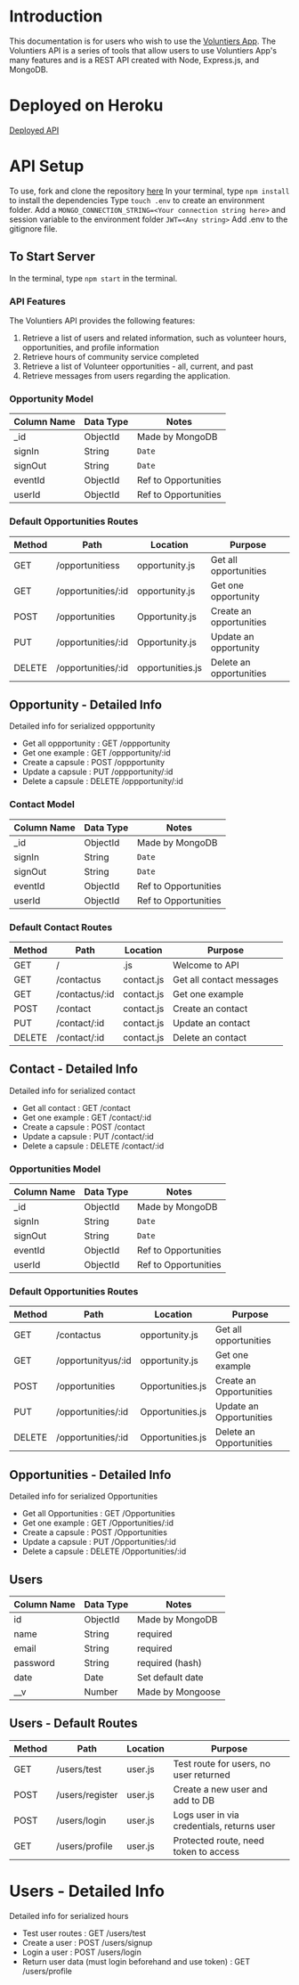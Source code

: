 # Introduction
This documentation is for users who wish to use the [Voluntiers App](https://github.com/AidenValley/VolunTiers). The Voluntiers API is a series of tools that allow users to use Voluntiers App's many features and is a REST API created with Node, Express.js, and MongoDB.

# Deployed on Heroku
[Deployed API](https://voluntiers-server.herokuapp.com/)

# API Setup
To use, fork and clone the repository [here](https://github.com/CatW-M/voluntiers-api)
In your terminal, type `npm install` to install the dependencies
Type ```touch .env``` to create an environment folder.
Add a ```MONGO_CONNECTION_STRING=<Your connection string here>``` and session variable to the environment folder ```JWT=<Any string>```
Add .env to the gitignore file.

## To Start Server
In the terminal, type ```npm start``` in the terminal.

### API Features

The Voluntiers API provides the following features:
1. Retrieve a list of users and related information, such as volunteer hours, opportunities, and profile information
2. Retrieve hours of community service completed
3. Retrieve a list of Volunteer opportunities - all, current, and past
4. Retrieve messages from users regarding the application.

### Opportunity Model

| Column Name | Data Type | Notes |
| --------------- | ------------- | ------------------------------ |
| _id | ObjectId | Made by MongoDB |
| signIn | String | `Date`|
| signOut | String | `Date` |
| eventId | ObjectId | Ref to Opportunities |
| userId | ObjectId | Ref to Opportunities |

### Default Opportunities Routes

| Method | Path | Location | Purpose |
| ------ | ---------------- | -------------- | ------------------- 
| GET | /opportunitiess| opportunity.js | Get all opportunities |
| GET | /opportunities/:id | opportunity.js | Get one opportunity |
| POST | /opportunities | Opportunity.js | Create an opportunities |
| PUT | /opportunities/:id | Opportunity.js | Update an opportunity|
| DELETE | /opportunities/:id | opportunities.js | Delete an opportunities |

## Opportunity - Detailed Info

Detailed info for serialized oppportunity
- Get all oppportunity : GET /oppportunity
- Get one example : GET /oppportunity/:id
- Create a capsule : POST /oppportunity
- Update a capsule : PUT /oppportunity/:id
- Delete a capsule : DELETE /oppportunity/:id

### Contact Model

| Column Name | Data Type | Notes |
| --------------- | ------------- | ------------------------------ |
| _id | ObjectId | Made by MongoDB |
| signIn | String | `Date`|
| signOut | String | `Date` |
| eventId | ObjectId | Ref to Opportunities |
| userId | ObjectId | Ref to Opportunities |

### Default Contact Routes

| Method | Path | Location | Purpose |
| ------ | ---------------- | -------------- | ------------------- |
| GET | / | .js | Welcome to API |
| GET | /contactus| contact.js | Get all contact messages |
| GET | /contactus/:id | contact.js | Get one example |
| POST | /contact | contact.js | Create an contact |
| PUT | /contact/:id | contact.js | Update an contact |
| DELETE | /contact/:id | contact.js | Delete an contact |

## Contact - Detailed Info

Detailed info for serialized contact
- Get all contact : GET /contact
- Get one example : GET /contact/:id
- Create a capsule : POST /contact
- Update a capsule : PUT /contact/:id
- Delete a capsule : DELETE /contact/:id

### Opportunities Model

| Column Name | Data Type | Notes |
| --------------- | ------------- | ------------------------------ |
| _id | ObjectId | Made by MongoDB |
| signIn | String | `Date`|
| signOut | String | `Date` |
| eventId | ObjectId | Ref to Opportunities |
| userId | ObjectId | Ref to Opportunities |

### Default Opportunities Routes

| Method | Path | Location | Purpose |
| ------ | ---------------- | -------------- | ------------------- 
| GET | /contactus| opportunity.js | Get all opportunities |
| GET | /opportunityus/:id | opportunity.js | Get one example |
| POST | /opportunities | Opportunities.js | Create an Opportunities |
| PUT | /opportunities/:id | Opportunities.js | Update an Opportunities |
| DELETE | /opportunities/:id | Opportunities.js | Delete an Opportunities |

## Opportunities - Detailed Info

Detailed info for serialized Opportunities
- Get all Opportunities : GET /Opportunities
- Get one example : GET /Opportunities/:id
- Create a capsule : POST /Opportunities
- Update a capsule : PUT /Opportunities/:id
- Delete a capsule : DELETE /Opportunities/:id

## Users

| Column Name | Data Type | Notes |
| --------------- | ------------- | ------------------------------ |
| id | ObjectId | Made by MongoDB |
| name | String | required |
| email | String | required |
| password | String | required (hash) |
| date | Date | Set default date  |
| __v | Number | Made by Mongoose |

## Users - Default Routes

| Method | Path | Location | Purpose |
| ------ | ---------------- | -------------- | ------------------- |
| GET | /users/test | user.js | Test route for users, no user returned |
| POST | /users/register | user.js | Create a new user and add to DB |
| POST | /users/login | user.js | Logs user in via credentials, returns user |
| GET | /users/profile | user.js | Protected route, need token to access |

# Users - Detailed Info

Detailed info for serialized hours
- Test user routes : GET /users/test
- Create a user : POST /users/signup
- Login a user : POST /users/login
- Return user data (must login beforehand and use token) : GET /users/profile


